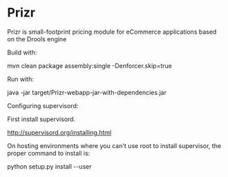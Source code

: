 # Prizr
Prizr is small-footprint pricing module for eCommerce applications based on the Drools engine

Build with:

mvn clean package assembly:single -Denforcer.skip=true

Run with:

java -jar target/Prizr-webapp-jar-with-dependencies.jar

Configuring supervisord:

First install supervisord. 

http://supervisord.org/installing.html

On hosting environments where you can't use root to install supervisor,
the proper command to install is:

python setup.py install --user
